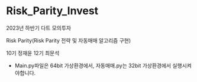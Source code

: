 # Risk_Parity_Invest
2023년 하반기 다트 모의투자

Risk Parity(Risk Parity 전략 및 자동매매 알고리즘 구현)

10기 정재윤
12기 최문석

- Main.py파일은 64bit 가상환경에서, 자동매매.py는 32bit 가상환경에서 실행시켜야합니다.
